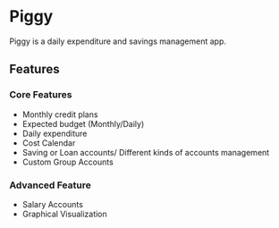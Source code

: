 # Piggy
Piggy is a daily expenditure and savings management app.

## Features
### Core Features
* Monthly credit plans
* Expected budget (Monthly/Daily)
* Daily expenditure
* Cost Calendar
* Saving or Loan accounts/ Different kinds of accounts management
* Custom Group Accounts

### Advanced Feature
* Salary Accounts
* Graphical Visualization
